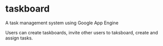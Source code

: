 # taskboard
A task management system using Google App Engine

Users can create taskboards, invite other users to taksboard, create and assign tasks.
